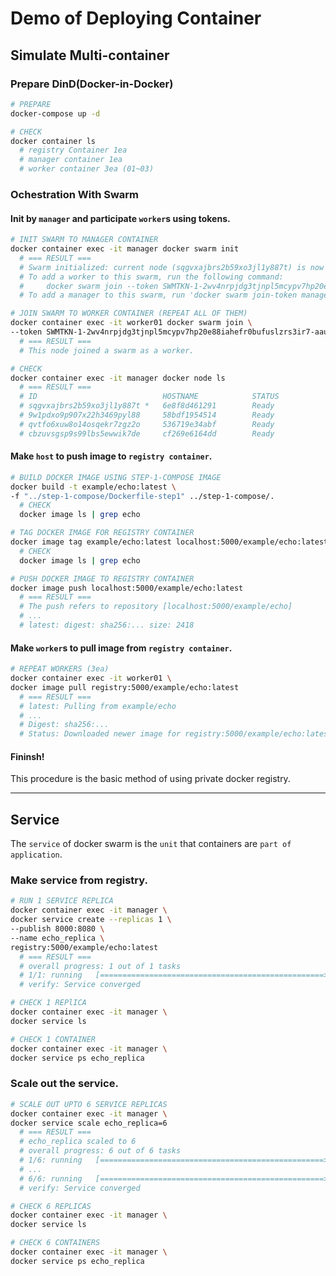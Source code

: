# Demo of Deploying Container

## Simulate Multi-container

### Prepare DinD(Docker-in-Docker)

```bash
# PREPARE
docker-compose up -d

# CHECK
docker container ls
  # registry Container 1ea
  # manager container 1ea
  # worker container 3ea (01~03)
```

### Ochestration With Swarm

#### Init by `manager` and participate `worker`s using tokens.

```bash
# INIT SWARM TO MANAGER CONTAINER
docker container exec -it manager docker swarm init
  # === RESULT ===
  # Swarm initialized: current node (sqgvxajbrs2b59xo3jl1y887t) is now a manager.
  # To add a worker to this swarm, run the following command:
  #     docker swarm join --token SWMTKN-1-2wv4nrpjdg3tjnpl5mcypv7hp20e88iahefr0bufuslzrs3ir7-aaugswy1uz5o5sruc9he8q11y 172.18.0.3:2377
  # To add a manager to this swarm, run 'docker swarm join-token manager' and follow the instructions.

# JOIN SWARM TO WORKER CONTAINER (REPEAT ALL OF THEM)
docker container exec -it worker01 docker swarm join \
--token SWMTKN-1-2wv4nrpjdg3tjnpl5mcypv7hp20e88iahefr0bufuslzrs3ir7-aaugswy1uz5o5sruc9he8q11y manager:2377
  # === RESULT ===
  # This node joined a swarm as a worker.

# CHECK
docker container exec -it manager docker node ls
  # === RESULT ===
  # ID                            HOSTNAME            STATUS              AVAILABILITY        MANAGER STATUS      ENGINE VERSION
  # sqgvxajbrs2b59xo3jl1y887t *   6e8f8d461291        Ready               Active              Leader              18.05.0-ce
  # 9w1pdxo9p907x22h3469pyl88     58bdf1954514        Ready               Active                                  18.05.0-ce
  # qvtfo6xuw8o14osqekr7zgz2o     536719e34abf        Ready               Active                                  18.05.0-ce
  # cbzuvsgsp9s99lbs5ewwik7de     cf269e6164dd        Ready               Active                                  18.05.0-ce
```

#### Make `host` to push image to `registry container`.

```bash
# BUILD DOCKER IMAGE USING STEP-1-COMPOSE IMAGE
docker build -t example/echo:latest \
-f "../step-1-compose/Dockerfile-step1" ../step-1-compose/.
  # CHECK
  docker image ls | grep echo

# TAG DOCKER IMAGE FOR REGISTRY CONTAINER
docker image tag example/echo:latest localhost:5000/example/echo:latest
  # CHECK
  docker image ls | grep echo

# PUSH DOCKER IMAGE TO REGISTRY CONTAINER
docker image push localhost:5000/example/echo:latest
  # === RESULT ===
  # The push refers to repository [localhost:5000/example/echo]
  # ...
  # latest: digest: sha256:... size: 2418
```

#### Make `worker`s to pull image from `registry container`.

```bash
# REPEAT WORKERS (3ea)
docker container exec -it worker01 \
docker image pull registry:5000/example/echo:latest
  # === RESULT ===
  # latest: Pulling from example/echo
  # ...
  # Digest: sha256:...
  # Status: Downloaded newer image for registry:5000/example/echo:latest
```

#### Fininsh!

This procedure is the basic method of using private docker registry.

---

## Service

The `service` of docker swarm is the `unit` that containers are `part of application`.

### Make service from registry.

```bash
# RUN 1 SERVICE REPLICA
docker container exec -it manager \
docker service create --replicas 1 \
--publish 8000:8080 \
--name echo_replica \
registry:5000/example/echo:latest
  # === RESULT ===
  # overall progress: 1 out of 1 tasks
  # 1/1: running   [==================================================>]
  # verify: Service converged

# CHECK 1 REPlICA
docker container exec -it manager \
docker service ls

# CHECK 1 CONTAINER
docker container exec -it manager \
docker service ps echo_replica
```

### Scale out the service.

```bash
# SCALE OUT UPTO 6 SERVICE REPLICAS
docker container exec -it manager \
docker service scale echo_replica=6
  # === RESULT ===
  # echo_replica scaled to 6
  # overall progress: 6 out of 6 tasks
  # 1/6: running   [==================================================>]
  # ...
  # 6/6: running   [==================================================>]
  # verify: Service converged

# CHECK 6 REPLICAS
docker container exec -it manager \
docker service ls

# CHECK 6 CONTAINERS
docker container exec -it manager \
docker service ps echo_replica
```
